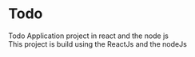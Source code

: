 # Todo
Todo Application project in react and the node js <br/>
This project is build using the ReactJs and the nodeJs

